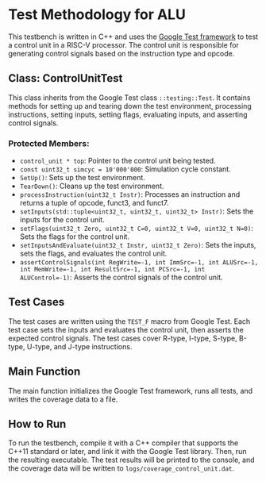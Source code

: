 # Test Methodology for ALU

This testbench is written in C++ and uses the [Google Test framework](/testbench/readme.md) to test a control unit in a RISC-V processor. The control unit is responsible for generating control signals based on the instruction type and opcode.

## Class: ControlUnitTest

This class inherits from the Google Test class `::testing::Test`. It contains methods for setting up and tearing down the test environment, processing instructions, setting inputs, setting flags, evaluating inputs, and asserting control signals.

### Protected Members:

- `control_unit * top`: Pointer to the control unit being tested.
- `const uint32_t simcyc = 10'000'000`: Simulation cycle constant.
- `SetUp()`: Sets up the test environment.
- `TearDown()`: Cleans up the test environment.
- `processInstruction(uint32_t Instr)`: Processes an instruction and returns a tuple of opcode, funct3, and funct7.
- `setInputs(std::tuple<uint32_t, uint32_t, uint32_t> Instr)`: Sets the inputs for the control unit.
- `setFlags(uint32_t Zero, uint32_t C=0, uint32_t V=0, uint32_t N=0)`: Sets the flags for the control unit.
- `setInputsAndEvaluate(uint32_t Instr, uint32_t Zero)`: Sets the inputs, sets the flags, and evaluates the control unit.
- `assertControlSignals(int RegWrite=-1, int ImmSrc=-1, int ALUSrc=-1, int MemWrite=-1, int ResultSrc=-1, int PCSrc=-1, int ALUControl=-1)`: Asserts the control signals of the control unit.

## Test Cases

The test cases are written using the `TEST_F` macro from Google Test. Each test case sets the inputs and evaluates the control unit, then asserts the expected control signals. The test cases cover R-type, I-type, S-type, B-type, U-type, and J-type instructions.

## Main Function

The main function initializes the Google Test framework, runs all tests, and writes the coverage data to a file.

## How to Run

To run the testbench, compile it with a C++ compiler that supports the C++11 standard or later, and link it with the Google Test library. Then, run the resulting executable. The test results will be printed to the console, and the coverage data will be written to `logs/coverage_control_unit.dat`.